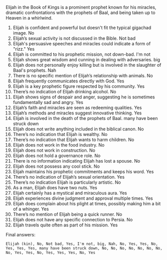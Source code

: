 Elijah in the Book of Kings is a prominent prophet known for his miracles, dramatic confrontations with the prophets of Baal, and being taken up to Heaven in a whirlwind.

1. Elijah is confident and powerful but doesn't fit the typical gigachad image. No
2. Elijah’s sexual activity is not discussed in the Bible. Not bad
3. Elijah's persuasive speeches and miracles could indicate a form of "rizz." Yes
4. Elijah is committed to his prophetic mission, not down-bad. I'm not
5. Elijah shows great wisdom and cunning in dealing with adversaries. big
6. Elijah does not personally enjoy killing but is involved in the slaughter of Baal's prophets. Nah
7. There is no specific mention of Elijah’s relationship with animals. No
8. Elijah frequently communicates directly with God. Yes
9. Elijah is a key prophetic figure respected by his community. Yes
10. There’s no indication of Elijah drinking alcohol. No
11. Elijah shows signs of despair and anger, suggesting he is sometimes fundamentally sad and angry. Yes
12. Elijah’s faith and miracles are seen as redeeming qualities. Yes
13. Elijah’s methods and miracles suggest innovative thinking. Yes
14. Elijah is involved in the death of the prophets of Baal. many have been struck down
15. Elijah does not write anything included in the biblical canon. No
16. There’s no indication that Elijah is wealthy. No
17. There’s no indication that Elijah wants to harm children. No
18. Elijah does not work in the food industry. No
19. Elijah does not work in construction. No
20. Elijah does not hold a governance role. No
21. There is no information indicating Elijah has lost a spouse. No
22. Elijah does not possess any cool stick. No
23. Elijah maintains his prophetic commitments and keeps his word. Yes
24. There’s no indication of Elijah’s sexual orientation. Yes
25. There’s no indication Elijah is particularly artistic. No
26. As a man, Elijah does have two nuts. Yes
27. Elijah certainly has a mystical and miraculous aura. Yes
28. Elijah experiences divine judgment and approval multiple times. Yes
29. Elijah does complain about his plight at times, possibly making him a bit of a whinger. Yes
30. There’s no mention of Elijah being a quick runner. No
31. Elijah does not have any specific connection to Persia. No
32. Elijah travels quite often as part of his mission. Yes

Final answers:

```Elijah (kin), No, Not bad, Yes, I'm not, big, Nah, No, Yes, Yes, No, Yes, Yes, Yes, many have been struck down, No, No, No, No, No, No, No, No, Yes, Yes, No, Yes, Yes, Yes, No, Yes```